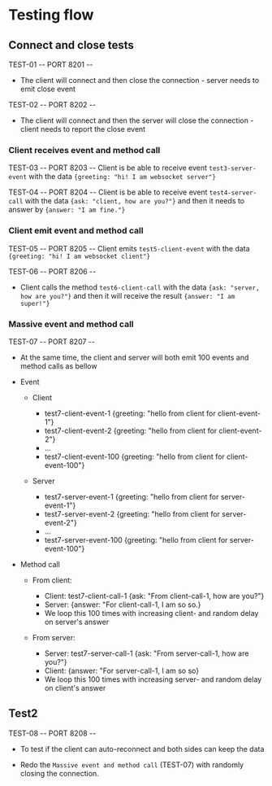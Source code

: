# Testing flow

## Connect and close tests

TEST-01
-- PORT 8201 --
- The client will connect and then close the connection - server needs to emit close event

TEST-02
-- PORT 8202 --
- The client will connect and then the server will close the connection - client needs to report the close event


### Client receives event and method call
TEST-03
-- PORT 8203 --
Client is be able to receive event `test3-server-event` with the data `{greeting: "hi! I am websocket server"}`

TEST-04
-- PORT 8204 --
Client is be able to receive event `test4-server-call` with the data `{ask: "client, how are you?"}` and then it needs to answer by `{answer: "I am fine."}`

### Client emit event and method call
TEST-05
-- PORT 8205 --
Client emits `test5-client-event` with the data `{greeting: "hi! I am websocket client"}`

TEST-06
-- PORT 8206 --
- Client calls the method `test6-client-call` with the data `{ask: "server, how are you?"}` and then it will receive the result `{answer: "I am super!"}`

### Massive event and method call

TEST-07
-- PORT 8207 --
- At the same time, the client and server will both emit 100 events and method calls as bellow

- Event
  - Client
    - test7-client-event-1 {greeting: "hello from client for client-event-1"}
    - test7-client-event-2  {greeting: "hello from client for client-event-2"}
    - ...
    - test7-client-event-100  {greeting: "hello from client for client-event-100"}

  - Server
    - test7-server-event-1  {greeting: "hello from client for server-event-1"}
    - test7-server-event-2 {greeting: "hello from client for server-event-2"}
    - ...
    - test7-server-event-100 {greeting: "hello from client for server-event-100"}

- Method call
  - From client:
    - Client: test7-client-call-1 {ask: "From client-call-1, how are you?"}
    - Server: {answer: "For client-call-1, I am so so.}
    - We loop this 100 times with increasing client-<number> and random delay on server's answer

  - From server:
    - Server: test7-server-call-1 {ask: "From server-call-1, how are you?"}
    - Client: {answer: "For server-call-1, I am so so}
    - We loop this 100 times with  increasing server-<number> and random delay on client's answer

## Test2

TEST-08
-- PORT 8208 --

- To test if the client can auto-reconnect and both sides can keep the data

- Redo the `Massive event and method call` (TEST-07) with randomly closing the connection.